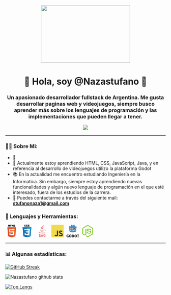 <div id="header" align="center">
  <img src="https://media.giphy.com/media/qgQUggAC3Pfv687qPC/giphy.gif" width="280" height="180" />
  <h1 align="center">👋 Hola, soy @Nazastufano 👋</h1>
  <h3 align="center"> Un apasionado desarrollador fullstack de Argentina. Me gusta desarrollar paginas web y videojuegos, siempre busco aprender más sobre los lenguajes de programación y las implementaciones que pueden llegar a tener.
  </h3>
</div>

<div id="badges" align="center">
  <a href="https://www.linkedin.com/in/nazareno-stufano/">
    <img src="https://img.shields.io/twitter/url?color=blue&label=LinkedIn&logo=linkedin&logoColor=blue&style=for-the-badge&url=https%3A%2F%2Fwww.linkedin.com%2Fin%2Fnazareno-stufano%2F" />
  </a>
</div>

---

  ### 👨‍💻 Sobre Mi:
  - 👀 
  - 🌱 Actualmente estoy aprendiendo HTML, CSS, JavaScript, Java, y en referencia al desarrollo de videojuegos utilizo la plataforma Godot
  - 📚 En la actualidad me encuentro estudiando Ingeniería en la Informatica. Sin embargo, siempre estoy aprendiendo nuevas funcionalidades y algún nuevo lenguaje de programación en el que esté interesado, fuera de los estudios de la carrera.
  - 📧 Puedes contactarme a través del siguiente mail: **stufanonaza1@gmail.com**

<div align="left">
  <h3>🔨 Lenguajes y Herramientas:</h3>
  <div>
    <img src="https://github.com/devicons/devicon/blob/master/icons/html5/html5-original-wordmark.svg" tittle="HTML5" alt="HTML5" width="40" height="40"/>&nbsp;
    <img src="https://github.com/devicons/devicon/blob/master/icons/css3/css3-original-wordmark.svg" tittle="CSS3" alt="CSS3" width="40" height="40"/>&nbsp;
    <img src="https://github.com/devicons/devicon/blob/master/icons/java/java-plain-wordmark.svg" tittle="Java" alt="Java" width="40" height="40"/>&nbsp;
    <img src="https://github.com/devicons/devicon/blob/master/icons/javascript/javascript-original.svg" tittle="JavaScript" alt="JavaScript" width="40" height="40"/>&nbsp;
    <img src="https://github.com/devicons/devicon/blob/master/icons/godot/godot-original-wordmark.svg" tittle="Godot" alt="Godot" width="40" height="40"/>&nbsp;
    <img src="https://github.com/devicons/devicon/blob/master/icons/nodejs/nodejs-original.svg" tittle="Nodejs" alt="Nodejs" width="40" height="40"/>&nbsp;
  </div>
</div>

---

  ### 📊 Algunas estadísticas:
  
  [![GitHub Streak](https://streak-stats.demolab.com?user=Nazastufano&theme=dark&locale=es&date_format=n%2Fj%5B%2FY%5D)](https://git.io/streak-stats)
  
  ![Nazastufano github stats](https://github-readme-stats.vercel.app/api?username=Nazastufano&show_icons=true&theme=dark)
  
  [![Top Langs](https://github-readme-stats.vercel.app/api/top-langs/?username=Nazastufano&layout=demo&theme=dark)](https://github.com/anuraghazra/github-readme-stats)
<!---
Nazastufano/Nazastufano is a ✨ special ✨ repository because its `README.md` (this file) appears on your GitHub profile.
You can click the Preview link to take a look at your changes.
--->
